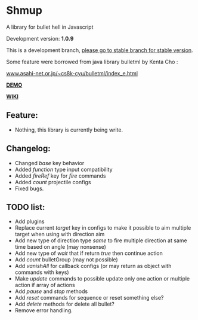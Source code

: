 # Shmup
A library for bullet hell in Javascript

Development version: **1.0.9**

This is a development branch, [please go to stable branch for stable version](https://github.com/Trung0246/Shmup/tree/stable).

Some feature were borrowed from java library bulletml by Kenta Cho :

www.asahi-net.or.jp/~cs8k-cyu/bulletml/index_e.html

[**DEMO**](http://codepen.io/Trung0246/pen/EgAyRZ)

[**WIKI**](https://github.com/Trung0246/Shmup/wiki)

## Feature:
* Nothing, this library is currently being write.

## Changelog:
* Changed *base* key behavior
* Added *function* type input compatibility
* Added *fireRef* key for *fire* commands
* Added *count* projectile configs
* Fixed bugs.

## TODO list:
* Add plugins
* Replace current *target* key in configs to make it possible to aim multiple target when using with direction aim
* Add new type of direction type *same* to fire multiple direction at same time based on angle (may nonsense)
* Add new type of *wait* that if return *true* then continue action
* Add *count* bulletGroup (may not possible)
* Add *vanishAll* for callback configs (or may return as object with commands with keys)
* Make *update* commands to possible update only one action or multiple action if array of actions
* Add *pause* and *stop* methods
* Add *reset* commands for sequence or reset something else?
* Add *delete* methods for delete all bullet?
* Remove error handling.
